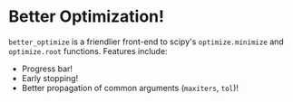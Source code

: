 # Better Optimization!

`better_optimize` is a friendlier front-end to scipy's `optimize.minimize` and `optimize.root` functions. Features
include:

- Progress bar!
- Early stopping!
- Better propagation of common arguments (`maxiters`, `tol`)!
